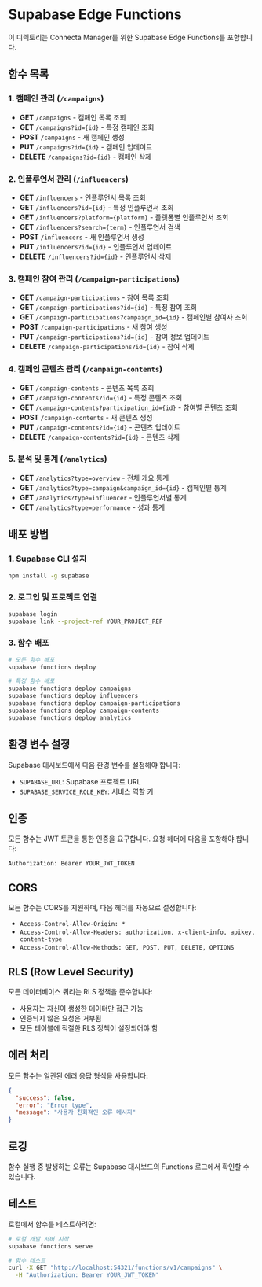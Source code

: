 # Supabase Edge Functions

이 디렉토리는 Connecta Manager를 위한 Supabase Edge Functions를 포함합니다.

## 함수 목록

### 1. 캠페인 관리 (`/campaigns`)
- **GET** `/campaigns` - 캠페인 목록 조회
- **GET** `/campaigns?id={id}` - 특정 캠페인 조회
- **POST** `/campaigns` - 새 캠페인 생성
- **PUT** `/campaigns?id={id}` - 캠페인 업데이트
- **DELETE** `/campaigns?id={id}` - 캠페인 삭제

### 2. 인플루언서 관리 (`/influencers`)
- **GET** `/influencers` - 인플루언서 목록 조회
- **GET** `/influencers?id={id}` - 특정 인플루언서 조회
- **GET** `/influencers?platform={platform}` - 플랫폼별 인플루언서 조회
- **GET** `/influencers?search={term}` - 인플루언서 검색
- **POST** `/influencers` - 새 인플루언서 생성
- **PUT** `/influencers?id={id}` - 인플루언서 업데이트
- **DELETE** `/influencers?id={id}` - 인플루언서 삭제

### 3. 캠페인 참여 관리 (`/campaign-participations`)
- **GET** `/campaign-participations` - 참여 목록 조회
- **GET** `/campaign-participations?id={id}` - 특정 참여 조회
- **GET** `/campaign-participations?campaign_id={id}` - 캠페인별 참여자 조회
- **POST** `/campaign-participations` - 새 참여 생성
- **PUT** `/campaign-participations?id={id}` - 참여 정보 업데이트
- **DELETE** `/campaign-participations?id={id}` - 참여 삭제

### 4. 캠페인 콘텐츠 관리 (`/campaign-contents`)
- **GET** `/campaign-contents` - 콘텐츠 목록 조회
- **GET** `/campaign-contents?id={id}` - 특정 콘텐츠 조회
- **GET** `/campaign-contents?participation_id={id}` - 참여별 콘텐츠 조회
- **POST** `/campaign-contents` - 새 콘텐츠 생성
- **PUT** `/campaign-contents?id={id}` - 콘텐츠 업데이트
- **DELETE** `/campaign-contents?id={id}` - 콘텐츠 삭제

### 5. 분석 및 통계 (`/analytics`)
- **GET** `/analytics?type=overview` - 전체 개요 통계
- **GET** `/analytics?type=campaign&campaign_id={id}` - 캠페인별 통계
- **GET** `/analytics?type=influencer` - 인플루언서별 통계
- **GET** `/analytics?type=performance` - 성과 통계

## 배포 방법

### 1. Supabase CLI 설치
```bash
npm install -g supabase
```

### 2. 로그인 및 프로젝트 연결
```bash
supabase login
supabase link --project-ref YOUR_PROJECT_REF
```

### 3. 함수 배포
```bash
# 모든 함수 배포
supabase functions deploy

# 특정 함수 배포
supabase functions deploy campaigns
supabase functions deploy influencers
supabase functions deploy campaign-participations
supabase functions deploy campaign-contents
supabase functions deploy analytics
```

## 환경 변수 설정

Supabase 대시보드에서 다음 환경 변수를 설정해야 합니다:

- `SUPABASE_URL`: Supabase 프로젝트 URL
- `SUPABASE_SERVICE_ROLE_KEY`: 서비스 역할 키

## 인증

모든 함수는 JWT 토큰을 통한 인증을 요구합니다. 요청 헤더에 다음을 포함해야 합니다:

```
Authorization: Bearer YOUR_JWT_TOKEN
```

## CORS

모든 함수는 CORS를 지원하며, 다음 헤더를 자동으로 설정합니다:

- `Access-Control-Allow-Origin: *`
- `Access-Control-Allow-Headers: authorization, x-client-info, apikey, content-type`
- `Access-Control-Allow-Methods: GET, POST, PUT, DELETE, OPTIONS`

## RLS (Row Level Security)

모든 데이터베이스 쿼리는 RLS 정책을 준수합니다:
- 사용자는 자신이 생성한 데이터만 접근 가능
- 인증되지 않은 요청은 거부됨
- 모든 테이블에 적절한 RLS 정책이 설정되어야 함

## 에러 처리

모든 함수는 일관된 에러 응답 형식을 사용합니다:

```json
{
  "success": false,
  "error": "Error type",
  "message": "사용자 친화적인 오류 메시지"
}
```

## 로깅

함수 실행 중 발생하는 오류는 Supabase 대시보드의 Functions 로그에서 확인할 수 있습니다.

## 테스트

로컬에서 함수를 테스트하려면:

```bash
# 로컬 개발 서버 시작
supabase functions serve

# 함수 테스트
curl -X GET "http://localhost:54321/functions/v1/campaigns" \
  -H "Authorization: Bearer YOUR_JWT_TOKEN"
```
